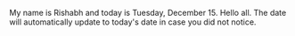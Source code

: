 My name is Rishabh and today is Tuesday, December 15. Hello all. The date will automatically update to today's date in case you did not notice.
